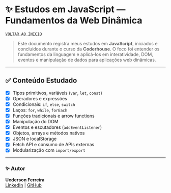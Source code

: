 # ✨ Estudos em JavaScript — Fundamentos da Web Dinâmica

[`VOLTAR AO ÍNICIO`](./README.md)

> Este documento registra meus estudos em **JavaScript**, iniciados e concluídos durante o curso da **Coderhouse**. O foco foi entender os fundamentos da linguagem e aplicá-los em interatividade, DOM, eventos e manipulação de dados para aplicações web dinâmicas.

---

## ✅ Conteúdo Estudado
- [x] Tipos primitivos, variáveis (`var`, `let`, `const`)
- [x] Operadores e expressões
- [x] Condicionais: `if`, `else`, `switch`
- [x] Laços: `for`, `while`, `forEach`
- [x] Funções tradicionais e arrow functions
- [x] Manipulação do DOM
- [x] Eventos e escutadores (`addEventListener`)
- [x] Objetos, arrays e métodos nativos
- [x] JSON e localStorage
- [x] Fetch API e consumo de APIs externas
- [x] Modularização com `import/export`

---

### ✨ Autor
**Uederson Ferreira**  
[LinkedIn](https://www.linkedin.com/in/uederson-ferreira) | [GitHub](https://github.com/uederson-ferreira)
